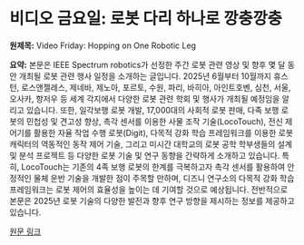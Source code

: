 # 비디오 금요일: 로봇 다리 하나로 깡충깡충

**원제목:** Video Friday: Hopping on One Robotic Leg

**요약:** 본문은 IEEE Spectrum robotics가 선정한 주간 로봇 관련 영상 및 향후 몇 달 동안 개최될 로봇 관련 행사 일정을 소개하는 글입니다. 2025년 6월부터 10월까지 휴스턴, 로스앤젤레스, 제네바, 제노아, 포르토, 수원, 파리, 바히아, 아인트호벤, 심천, 서울, 오사카, 항저우 등 세계 각지에서 다양한 로봇 관련 학회 및 행사가 개최될 예정임을 알리고 있습니다.  또한,  일각보행 로봇 개발, 17,000대의 사회적 로봇 판매, 다족 보행 로봇의 민첩성 및 견고성 향상,  촉각 센서를 이용한 사물 조작 기술(LocoTouch),  전신 제어기를 활용한 자율 작업 수행 로봇(Digit),  다목적 강화 학습 프레임워크를 이용한 로봇 캐릭터의 역동적인 동작 제어 기술, 그리고 미시간 대학교의 로봇 공학 학부생들의 설계 및 분석 프로젝트 등 다양한 로봇 기술 및 연구 동향을 간략하게 소개하고 있습니다. 특히, LocoTouch는 기존의 4족 보행 로봇의 한계를 극복하고자 촉각 센서를 활용하여 안정적인 물체 운반 기술을 개발한 점이 주목할 만하며, 디즈니 연구소의 다목적 강화 학습 프레임워크는 로봇 제어의 효율성을 높이는 데 기여할 것으로 예상됩니다.  전반적으로 본문은 2025년 로봇 기술의 다양한 발전과 향후 연구 방향을 제시하는 정보를 제공하고 있습니다.

[원문 링크](https://spectrum.ieee.org/video-friday-one-legged-robot)
